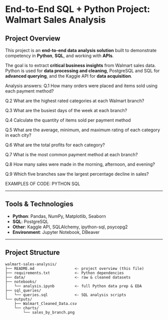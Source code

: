 # End-to-End SQL + Python Project: Walmart Sales Analysis

## Project Overview
This project is an **end-to-end data analysis solution** built to demonstrate competency in **Python**, **SQL**, and working with **APIs**.  

The goal is to extract **critical business insights** from Walmart sales data. Python is used for **data processing and cleaning**, PostgreSQL and SQL for **advanced querying**, and the Kaggle API for **data acquisition**.

Analysis answers:
Q.1	How many orders were placed and items sold using each payment method?

Q.2	What are the highest rated categories at each Walmart branch?

Q.3	What are the busiest days of the week at each branch?

Q.4	Calculate the quantity of items sold per payment method

Q.5	What are the average, minimum, and maximum rating of each category in each city?

Q.6	What are the total profits for each category?

Q.7	What is the most common payment method at each branch?

Q.8	How many sales were made in the morning, afternoon, and evening?


Q.9	Which five branches saw the largest percentage decline in sales?


EXAMPLES OF CODE:
PYTHON
SQL

---

## Tools & Technologies
- **Python**: Pandas, NumPy, Matplotlib, Seaborn  
- **SQL**: PostgreSQL  
- **Other**: Kaggle API, SQLAlchemy, ipython-sql, psycopg2  
- **Environment**: Jupyter Notebook, DBeaver  

---

## Project Structure
```plaintext
walmart-sales-analysis/
├── README.md                  <- project overview (this file)
├── requirements.txt           <- Python dependencies
├── data/                      <- raw & cleaned datasets
├── notebooks/
│   └── analysis.ipynb         <- full Python data prep & EDA
├── sql_queries/
│   └── queries.sql            <- SQL analysis scripts
└── outputs/
    ├── Walmart_Cleaned_Data.csv
    └── charts/
        └── sales_by_branch.png
